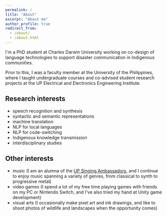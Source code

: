 ```yaml
---
permalink: /
title: "About"
excerpt: "About me"
author_profile: true
redirect_from:
  - /about/
  - /about.html
---
```


I'm a PhD student at Charles Darwin University working on co-design of language technologies to support disaster communication in Indigenous communities.

Prior to this, I was a faculty member at the University of the Philippines, where I taught undergraduate courses and co-advised student research projects at the UP Electrical and Electronics Engineering Institute.

Research interests
------
- speech recognition and synthesis
- syntactic and semantic representations
- machine translation
- NLP for local languages
- NLP for code-switching
- Indigenous knowledge transmission
- interdisciplinary studies

Other interests
------
- music (I am an alumna of the [UP Singing Ambassadors](https://www.upsingingambassadors.com/), and I continue to enjoy music spanning a variety of genres, from classical to synth to progressive metal)
- video games (I spend a lot of my free time playing games with friends on my PC or Nintendo Switch, and I've also tried my hand at Unity game development)
- visual arts (I occasionally make pixel art and ink drawings, and like to shoot photos of wildlife and landscapes when the opportunity comes)
